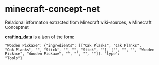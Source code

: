 # minecraft-concept-net
Relational information extracted from Minecraft wiki-sources, A Minecraft Conceptnet


**crafting_data** is a json of the form:

<code>"Wooden Pickaxe": {"ingredients": [["Oak Planks", "Oak Planks", "Oak Planks", "", "Stick", "", "", "Stick", ""], ["", "", "", "Wooden Pickaxe", "Wooden Pickaxe", "", "", "", ""]], "type": "Tools"}</code>
